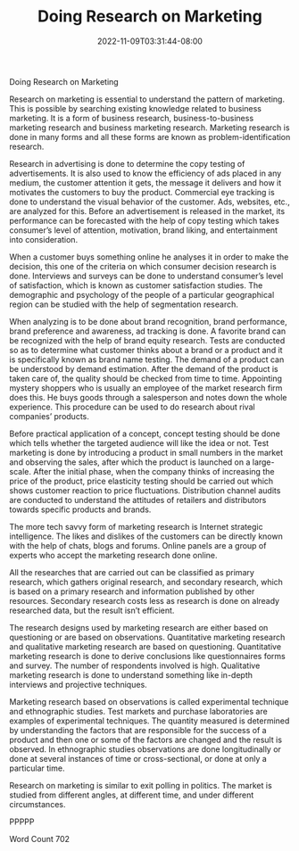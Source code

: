 ﻿---
title: "Doing Research on Marketing"
date: 2022-11-09T03:31:44-08:00
description: "TXT Tips for Web Success"
featured_image: "/images/TXT.jpg"
tags: ["TXT"]
---

Doing Research on Marketing

Research on marketing is essential to understand the pattern of marketing. This is possible by searching existing knowledge related to business marketing. It is a form of business research, business-to-business marketing research and business marketing research. Marketing research is done in many forms and all these forms are known as problem-identification research.

Research in advertising is done to determine the copy testing of advertisements. It is also used to know the efficiency of ads placed in any medium, the customer attention it gets, the message it delivers and how it motivates the customers to buy the product. Commercial eye tracking is done to understand the visual behavior of the customer. Ads, websites, etc., are analyzed for this. Before an advertisement is released in the market, its performance can be forecasted with the help of copy testing which takes consumer’s level of attention, motivation, brand liking, and entertainment into consideration. 

When a customer buys something online he analyses it in order to make the decision, this one of the criteria on which consumer decision research is done. Interviews and surveys can be done to understand consumer’s level of satisfaction, which is known as customer satisfaction studies. The demographic and psychology of the people of a particular geographical region can be studied with the help of segmentation research. 

When analyzing is to be done about brand recognition, brand performance, brand preference and awareness, ad tracking is done. A favorite brand can be recognized with the help of brand equity research. Tests are conducted so as to determine what customer thinks about a brand or a product and it is specifically known as brand name testing. The demand of a product can be understood by demand estimation. After the demand of the product is taken care of, the quality should be checked from time to time. Appointing mystery shoppers who is usually an employee of the market research firm does this. He buys goods through a salesperson and notes down the whole experience. This procedure can be used to do research about rival companies’ products.

Before practical application of a concept, concept testing should be done which tells whether the targeted audience will like the idea or not. Test marketing is done by introducing a product in small numbers in the market and observing the sales, after which the product is launched on a large-scale. After the initial phase, when the company thinks of increasing the price of the product, price elasticity testing should be carried out which shows customer reaction to price fluctuations. Distribution channel audits are conducted to understand the attitudes of retailers and distributors towards specific products and brands. 

The more tech savvy form of marketing research is Internet strategic intelligence. The likes and dislikes of the customers can be directly known with the help of chats, blogs and forums. Online panels are a group of experts who accept the marketing research done online.  

All the researches that are carried out can be classified as primary research, which gathers original research, and secondary research, which is based on a primary research and information published by other resources. Secondary research costs less as research is done on already researched data, but the result isn’t efficient.

The research designs used by marketing research are either based on questioning or are based on observations. Quantitative marketing research and qualitative marketing research are based on questioning. Quantitative marketing research is done to derive conclusions like questionnaires forms and survey. The number of respondents involved is high. Qualitative marketing research is done to understand something like in-depth interviews and projective techniques.

Marketing research based on observations is called experimental technique and ethnographic studies. Test markets and purchase laboratories are examples of experimental techniques. The quantity measured is determined by understanding the factors that are responsible for the success of a product and then one or some of the factors are changed and the result is observed.  In ethnographic studies observations are done longitudinally or done at several instances of time or cross-sectional, or done at only a particular time.

Research on marketing is similar to exit polling in politics. The market is studied from different angles, at different time, and under different circumstances.

PPPPP

Word Count 702 

